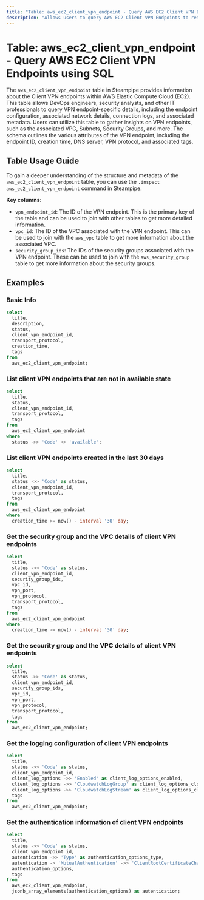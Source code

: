 ```yaml
---
title: "Table: aws_ec2_client_vpn_endpoint - Query AWS EC2 Client VPN Endpoints using SQL"
description: "Allows users to query AWS EC2 Client VPN Endpoints to retrieve detailed information about the configuration, status, and associated network details of each endpoint."
---
```


# Table: aws_ec2_client_vpn_endpoint - Query AWS EC2 Client VPN Endpoints using SQL

The `aws_ec2_client_vpn_endpoint` table in Steampipe provides information about the Client VPN endpoints within AWS Elastic Compute Cloud (EC2). This table allows DevOps engineers, security analysts, and other IT professionals to query VPN endpoint-specific details, including the endpoint configuration, associated network details, connection logs, and associated metadata. Users can utilize this table to gather insights on VPN endpoints, such as the associated VPC, Subnets, Security Groups, and more. The schema outlines the various attributes of the VPN endpoint, including the endpoint ID, creation time, DNS server, VPN protocol, and associated tags.

## Table Usage Guide

To gain a deeper understanding of the structure and metadata of the `aws_ec2_client_vpn_endpoint` table, you can use the `.inspect aws_ec2_client_vpn_endpoint` command in Steampipe.

**Key columns**:

- `vpn_endpoint_id`: The ID of the VPN endpoint. This is the primary key of the table and can be used to join with other tables to get more detailed information.
- `vpc_id`: The ID of the VPC associated with the VPN endpoint. This can be used to join with the `aws_vpc` table to get more information about the associated VPC.
- `security_group_ids`: The IDs of the security groups associated with the VPN endpoint. These can be used to join with the `aws_security_group` table to get more information about the security groups.

## Examples

### Basic Info

```sql
select
  title,
  description,
  status,
  client_vpn_endpoint_id,
  transport_protocol,
  creation_time,
  tags
from
  aws_ec2_client_vpn_endpoint;
```

### List client VPN endpoints that are not in available state

```sql
select
  title,
  status,
  client_vpn_endpoint_id,
  transport_protocol,
  tags
from
  aws_ec2_client_vpn_endpoint
where
  status ->> 'Code' <> 'available';
```

### List client VPN endpoints created in the last 30 days

```sql
select
  title,
  status ->> 'Code' as status,
  client_vpn_endpoint_id,
  transport_protocol,
  tags
from
  aws_ec2_client_vpn_endpoint
where
  creation_time >= now() - interval '30' day;
```

### Get the security group and the VPC details of client VPN endpoints 

```sql
select
  title,
  status ->> 'Code' as status,
  client_vpn_endpoint_id,
  security_group_ids,
  vpc_id,
  vpn_port,
  vpn_protocol,
  transport_protocol,
  tags
from
  aws_ec2_client_vpn_endpoint
where
  creation_time >= now() - interval '30' day;
```

### Get the security group and the VPC details of client VPN endpoints 

```sql
select
  title,
  status ->> 'Code' as status,
  client_vpn_endpoint_id,
  security_group_ids,
  vpc_id,
  vpn_port,
  vpn_protocol,
  transport_protocol,
  tags
from
  aws_ec2_client_vpn_endpoint;
```

### Get the logging configuration of client VPN endpoints 

```sql
select
  title,
  status ->> 'Code' as status,
  client_vpn_endpoint_id,
  client_log_options ->> 'Enabled' as client_log_options_enabled,
  client_log_options ->> 'CloudwatchLogGroup' as client_log_options_cloudwatch_log_group,
  client_log_options ->> 'CloudwatchLogStream' as client_log_options_cloudwatch_log_stream,
  tags
from
  aws_ec2_client_vpn_endpoint;
```

### Get the authentication information of client VPN endpoints 

```sql
select
  title,
  status ->> 'Code' as status,
  client_vpn_endpoint_id,
  autentication ->> 'Type' as authentication_options_type,
  autentication -> 'MutualAuthentication' ->> 'ClientRootCertificateChain' as authentication_client_root_certificate_chain,
  authentication_options,
  tags
from
  aws_ec2_client_vpn_endpoint,
  jsonb_array_elements(authentication_options) as autentication;
```